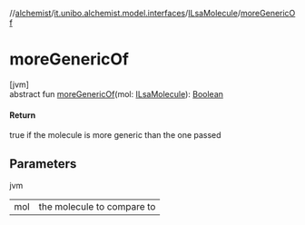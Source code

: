 //[alchemist](../../../index.md)/[it.unibo.alchemist.model.interfaces](../index.md)/[ILsaMolecule](index.md)/[moreGenericOf](more-generic-of.md)

# moreGenericOf

[jvm]\
abstract fun [moreGenericOf](more-generic-of.md)(mol: [ILsaMolecule](index.md)): [Boolean](https://kotlinlang.org/api/latest/jvm/stdlib/kotlin/-boolean/index.html)

#### Return

true if the molecule is more generic than the one passed

## Parameters

jvm

| | |
|---|---|
| mol | the molecule to compare to |
